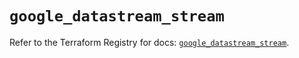 # `google_datastream_stream`

Refer to the Terraform Registry for docs: [`google_datastream_stream`](https://registry.terraform.io/providers/hashicorp/google/5.39.0/docs/resources/datastream_stream).
